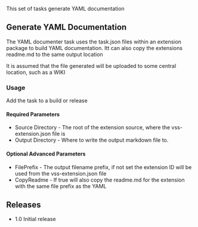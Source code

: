 This set of tasks generate YAML documentation

## Generate YAML Documentation

The YAML documenter task uses the task.json files within an extension package to build YAML documentation. Itt can also copy the extensions readme.md to the same output location

It is assumed that the file generated will be uploaded to some central location, such as a WIKI

### Usage

Add the task to a build or release

#### Required Parameters
- Source Directory - The root of the extension source, where the vss-extension.json file is
- Output Directory - Where to write the output markdown file to.

#### Optional Advanced Parameters
- FilePrefix - The output filename prefix, if not set the extension ID will be used from the vss-extension.json file
- CopyReadme - If true will also copy the readme.md for the extension with the same file prefix as the YAML

## Releases

- 1.0 Initial release
